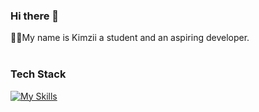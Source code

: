 ### Hi there 👋

👨🏼My name is Kimzii a student and an aspiring developer. 
<br/>
<br/>
### Tech Stack 
[![My Skills](https://skillicons.dev/icons?i=java,html,css,javascript,mysql,vite,react,typescript,git,github,ai,ps,figma&theme=light)](https://skillicons.dev)
